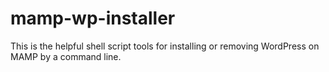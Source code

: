 # mamp-wp-installer
This is the helpful shell script tools for installing or removing WordPress on MAMP by a command line.

